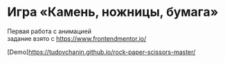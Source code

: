 # Игра «Камень, ножницы, бумага»  
Первая работа с анимацией  
задание взято с https://www.frontendmentor.io/  

[Demo]https://tudovchanin.github.io/rock-paper-scissors-master/

